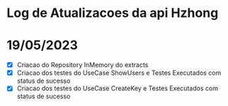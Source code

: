 # Log de Atualizacoes da api Hzhong

# 19/05/2023 

- [x] Criacao do Repository InMemory do extracts
- [x] Criacao dos testes do UseCase ShowUsers e Testes Executados com status de sucesso
- [x] Criacao dos testes do UseCase CreateKey e Testes Executados com status de sucesso